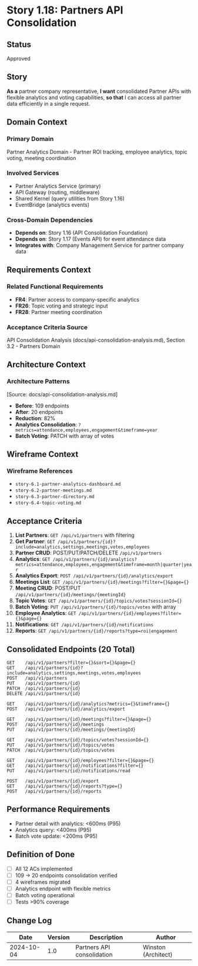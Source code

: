 # Story 1.18: Partners API Consolidation

## Status
Approved

## Story

**As a** partner company representative,
**I want** consolidated Partner APIs with flexible analytics and voting capabilities,
**so that** I can access all partner data efficiently in a single request.

## Domain Context

### Primary Domain
Partner Analytics Domain - Partner ROI tracking, employee analytics, topic voting, meeting coordination

### Involved Services
- Partner Analytics Service (primary)
- API Gateway (routing, middleware)
- Shared Kernel (query utilities from Story 1.16)
- EventBridge (analytics events)

### Cross-Domain Dependencies
- **Depends on**: Story 1.16 (API Consolidation Foundation)
- **Depends on**: Story 1.17 (Events API) for event attendance data
- **Integrates with**: Company Management Service for partner company data

## Requirements Context

### Related Functional Requirements
- **FR4**: Partner access to company-specific analytics
- **FR26**: Topic voting and strategic input
- **FR28**: Partner meeting coordination

### Acceptance Criteria Source
API Consolidation Analysis (docs/api-consolidation-analysis.md), Section 3.2 - Partners Domain

## Architecture Context

### Architecture Patterns
[Source: docs/api-consolidation-analysis.md]
- **Before**: 109 endpoints
- **After**: 20 endpoints
- **Reduction**: 82%
- **Analytics Consolidation**: `?metrics=attendance,employees,engagement&timeframe=year`
- **Batch Voting**: PATCH with array of votes

## Wireframe Context

### Wireframe References
- `story-6.1-partner-analytics-dashboard.md`
- `story-6.2-partner-meetings.md`
- `story-6.3-partner-directory.md`
- `story-6.4-topic-voting.md`

## Acceptance Criteria

1. **List Partners**: `GET /api/v1/partners` with filtering
2. **Get Partner**: `GET /api/v1/partners/{id}?include=analytics,settings,meetings,votes,employees`
3. **Partner CRUD**: POST/PUT/PATCH/DELETE `/api/v1/partners`
4. **Analytics**: `GET /api/v1/partners/{id}/analytics?metrics=attendance,employees,engagement&timeframe=month|quarter|year`
5. **Analytics Export**: `POST /api/v1/partners/{id}/analytics/export`
6. **Meetings List**: `GET /api/v1/partners/{id}/meetings?filter={}&page={}`
7. **Meeting CRUD**: POST/PUT `/api/v1/partners/{id}/meetings/{meetingId}`
8. **Topic Votes**: `GET /api/v1/partners/{id}/topics/votes?sessionId={}`
9. **Batch Voting**: `PUT /api/v1/partners/{id}/topics/votes` with array
10. **Employee Analytics**: `GET /api/v1/partners/{id}/employees?filter={}&page={}`
11. **Notifications**: `GET /api/v1/partners/{id}/notifications`
12. **Reports**: `GET /api/v1/partners/{id}/reports?type=roi|engagement`

## Consolidated Endpoints (20 Total)

```
GET    /api/v1/partners?filter={}&sort={}&page={}
GET    /api/v1/partners/{id}?include=analytics,settings,meetings,votes,employees
POST   /api/v1/partners
PUT    /api/v1/partners/{id}
PATCH  /api/v1/partners/{id}
DELETE /api/v1/partners/{id}

GET    /api/v1/partners/{id}/analytics?metrics={}&timeframe={}
POST   /api/v1/partners/{id}/analytics/export

GET    /api/v1/partners/{id}/meetings?filter={}&page={}
POST   /api/v1/partners/{id}/meetings
PUT    /api/v1/partners/{id}/meetings/{meetingId}

GET    /api/v1/partners/{id}/topics/votes?sessionId={}
PUT    /api/v1/partners/{id}/topics/votes
PATCH  /api/v1/partners/{id}/topics/votes

GET    /api/v1/partners/{id}/employees?filter={}&page={}
GET    /api/v1/partners/{id}/notifications?filter={}
PUT    /api/v1/partners/{id}/notifications/read

POST   /api/v1/partners/{id}/export
GET    /api/v1/partners/{id}/reports?type={}
POST   /api/v1/partners/{id}/reports
```

## Performance Requirements

- Partner detail with analytics: <600ms (P95)
- Analytics query: <400ms (P95)
- Batch vote update: <200ms (P95)

## Definition of Done

- [ ] All 12 ACs implemented
- [ ] 109 → 20 endpoints consolidation verified
- [ ] 4 wireframes migrated
- [ ] Analytics endpoint with flexible metrics
- [ ] Batch voting operational
- [ ] Tests >90% coverage

## Change Log

| Date | Version | Description | Author |
|------|---------|-------------|--------|
| 2024-10-04 | 1.0 | Partners API consolidation | Winston (Architect) |
